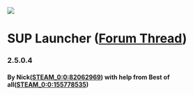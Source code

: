 ![](https://superiorservers.co/static/favicon.ico)
# SUP Launcher ([Forum Thread](https://forum.superiorservers.co/topic/42679-sup-launcher-unofficial-c/))
### 2.5.0.4
#### By Nick([STEAM_0:0:82062969](https://superiorservers.co/profile/STEAM_0:0:82062969/)) with help from Best of all([STEAM_0:0:155778535](https://superiorservers.co/profile/STEAM_0:0:155778535/))
